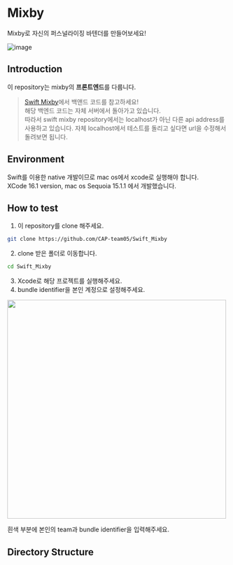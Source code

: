 # Mixby
Mixby로 자신의 퍼스널라이징 바텐더를 만들어보세요!

![image](https://github.com/user-attachments/assets/747107a7-f835-4cd7-a6db-80dd297e0a8a)

## Introduction
이 repository는 mixby의 **프론트엔드**를 다룹니다.  
> [Swift Mixby](https://github.com/CAP-team05/Mixby)에서 백앤드 코드를 참고하세요!  
> 해당 백엔드 코드는 자체 서버에서 돌아가고 있습니다.  
> 따라서 swift mixby repository에서는 localhost가 아닌 다른 api address를 사용하고 있습니다.
> 자체 localhost에서 테스트를 돌리고 싶다면 url을 수정해서 돌려보면 됩니다.

## Environment
Swift를 이용한 native 개발이므로 mac os에서 xcode로 실행해야 합니다.  
XCode 16.1 version, mac os Sequoia 15.1.1 에서 개발했습니다.

## How to test
1. 이 repository를 clone 해주세요.
```bash
git clone https://github.com/CAP-team05/Swift_Mixby
```
2. clone 받은 폴더로 이동합니다.
```bash
cd Swift_Mixby
```
3. Xcode로 해당 프로젝트를 실행해주세요.
4. bundle identifier을 본인 계정으로 설정해주세요.  
<img src="https://github.com/user-attachments/assets/658db0b6-0a5e-4a37-9342-a5e5ae32d525" width="500" >

흰색 부분에 본인의 team과 bundle identifier을 입력해주세요.


## Directory Structure

